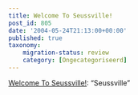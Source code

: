 ```yaml
---
title: Welcome To Seussville!
post_id: 805
date: '2004-05-24T21:13:00+00:00'
published: true
taxonomy:
    migration-status: review
    category: [Ongecategoriseerd]
---
```

[Welcome To Seussville!](https://web.archive.org/web/20050207102801/http://www.seussville.com/): “Seussville”